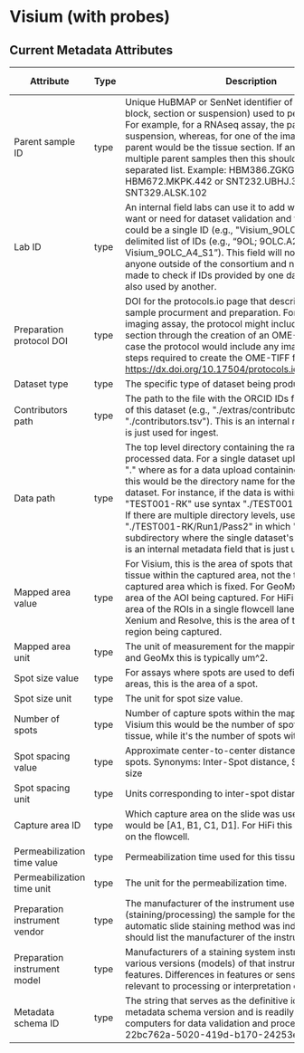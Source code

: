 # Visium (with probes)
## Current Metadata Attributes

| Attribute | Type      | Description              | Allowable Values |
| ----------- | ----------- | -------------------------- | ------------------ |
|Parent sample ID| type |Unique HuBMAP or SenNet identifier of the sample (i.e., block, section or suspension) used to perform this assay. For example, for a RNAseq assay, the parent would be the suspension, whereas, for one of the imaging assays, the parent would be the tissue section. If an assay comes from multiple parent samples then this should be a comma separated list. Example: HBM386.ZGKG.235, HBM672.MKPK.442 or SNT232.UBHJ.322, SNT329.ALSK.102| value |
Lab ID| type |An internal field labs can use it to add whatever ID(s) they want or need for dataset validation and tracking. This could be a single ID (e.g., "Visium_9OLC_A4_S1") or a delimited list of IDs (e.g., “9OL; 9OLC.A2; Visium_9OLC_A4_S1”). This field will not be accessible to anyone outside of the consortium and no effort will be made to check if IDs provided by one data provider are also used by another.| value |
Preparation protocol DOI| type |DOI for the protocols.io page that describes the assay or sample procurment and preparation. For example for an imaging assay, the protocol might include staining of a section through the creation of an OME-TIFF file. In this case the protocol would include any image processing steps required to create the OME-TIFF file. Example: https://dx.doi.org/10.17504/protocols.io.eq2lyno9qvx9/v1| value |
Dataset type| type |The specific type of dataset being produced.| value |
Contributors path| type |The path to the file with the ORCID IDs for all contributors of this dataset (e.g., "./extras/contributors.tsv" or "./contributors.tsv"). This is an internal metadata field that is just used for ingest.| value |
Data path| type |The top level directory containing the raw and/or processed data. For a single dataset upload this might be "." where as for a data upload containing multiple datasets, this would be the directory name for the respective dataset. For instance, if the data is within a directory called "TEST001-RK" use syntax "./TEST001-RK" for this field. If there are multiple directory levels, use the format "./TEST001-RK/Run1/Pass2" in which "Pass2" is the subdirectory where the single dataset's data is stored. This is an internal metadata field that is just used for ingest.| value |
Mapped area value| type |For Visium, this is the area of spots that was covered by tissue within the captured area, not the total possible captured area which is fixed. For GeoMx this would be the area of the AOI being captured. For HiFi this is the summed area of the ROIs in a single flowcell lane. For CosMx, Xenium and Resolve, this is the area of the FOV (aka ROI) region being captured.| value |
Mapped area unit| type |The unit of measurement for the mapping area. For Visium and GeoMx this is typically um^2.| value |
Spot size value| type |For assays where spots are used to define discrete capture areas, this is the area of a spot.| value |
Spot size unit| type |The unit for spot size value.| value |
Number of spots| type |Number of capture spots within the mapped area. For Visium this would be the number of spots covered by tissue, while it's the number of spots within ROIs for HiFi.| value |
Spot spacing value| type |Approximate center-to-center distance between capture spots. Synonyms: Inter-Spot distance, Spot resolution, Pit size| value |
Spot spacing unit| type |Units corresponding to inter-spot distance| value |
Capture area ID| type |Which capture area on the slide was used. For Visium this would be [A1, B1, C1, D1]. For HiFi this would be the lane on the flowcell.| value |
Permeabilization time value| type |Permeabilization time used for this tissue section.| value |
Permeabilization time unit| type |The unit for the permeabilization time.| value |
Preparation instrument vendor| type |The manufacturer of the instrument used to prepare (staining/processing) the sample for the assay. If an automatic slide staining method was indicated this field should list the manufacturer of the instrument.| value |
Preparation instrument model| type |Manufacturers of a staining system instrument may offer various versions (models) of that instrument with different features. Differences in features or sensitivities may be relevant to processing or interpretation of the data.| value |
Metadata schema ID| type |The string that serves as the definitive identifier for the metadata schema version and is readily interpretable by computers for data validation and processing. Example: 22bc762a-5020-419d-b170-24253ed9e8d9| value |
